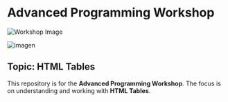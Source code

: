 # Advanced Programming Workshop

![Workshop Image](https://github.com/user-attachments/assets/75da08af-9e4f-4742-9636-be94e512e94f)

![imagen](https://github.com/user-attachments/assets/5f794202-bf5d-40c7-a49f-927c040ceb0c)


## Topic: HTML Tables

This repository is for the **Advanced Programming Workshop**. The focus is on understanding and working with **HTML Tables**.

